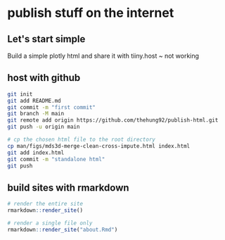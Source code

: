 # publish stuff on the internet

## Let's start simple

Build  a simple plotly html and share it with tiiny.host ~ not working

## host with github

```sh
git init
git add README.md
git commit -m "first commit"
git branch -M main
git remote add origin https://github.com/thehung92/publish-html.git
git push -u origin main

# cp the chosen html file to the root directory
cp man/figs/mds3d-merge-clean-cross-impute.html index.html
git add index.html
git commit -m "standalone html"
git push
```

## build sites with rmarkdown

```r
# render the entire site
rmarkdown::render_site()

# render a single file only
rmarkdown::render_site("about.Rmd")
```